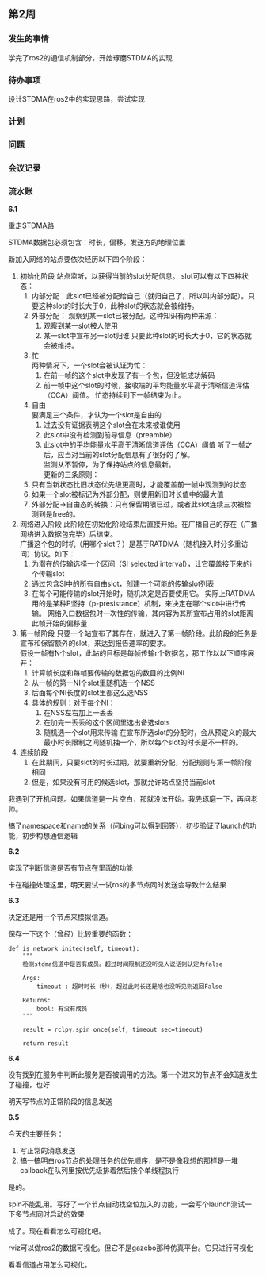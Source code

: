 <!--
 * @Author: Vehshanaan@wsl2Ubuntu2204 1959180242@qq.com
 * @Date: 2023-06-02 15:53:41
 * @LastEditors: Vehshanaan@wsl2Ubuntu2204 1959180242@qq.com
 * @LastEditTime: 2023-06-02 17:55:53
 * @FilePath: /Dissertation2022/日志/6.1-6.7.md
 * @Description: 
 * 
 * Copyright (c) 2023 by ${git_name_email}, All Rights Reserved. 
-->
## 第2周

### 发生的事情

学完了ros2的通信机制部分，开始琢磨STDMA的实现

### 待办事项

设计STDMA在ros2中的实现思路，尝试实现

### 计划

### 问题

### 会议记录

### 流水账


**6.1**

重走STDMA路

STDMA数据包必须包含：时长，偏移，发送方的地理位置

新加入网络的站点要依次经历以下四个阶段：

1. 初始化阶段
   站点监听，以获得当前的slot分配信息。
   slot可以有以下四种状态：
   1. 内部分配：此slot已经被分配给自己（就归自己了，所以叫内部分配）。只要这种slot的时长大于0，此种slot的状态就会被维持。
   2. 外部分配： 观察到某一slot已被分配。这种知识有两种来源：
      1. 观察到某一slot被人使用
      2. 某一slot中宣布另一slot归谁
      只要此种slot的时长大于0，它的状态就会被维持。
   3. 忙  
      两种情况下，一个slot会被认证为忙：
      1. 在前一帧的这个slot中发现了有一个包，但没能成功解码
      2. 前一帧中这个slot的时候，接收端的平均能量水平高于清晰信道评估（CCA）阈值。
      忙态持续到下一帧结束为止。
   4. 自由  
      要满足三个条件，才认为一个slot是自由的：
      1. 过去没有证据表明这个slot会在未来被谁使用
      2. 此slot中没有检测到前导信息（preamble）
      3. 此slot中的平均能量水平高于清晰信道评估（CCA）阈值
   听了一帧之后，应当对当前的slot分配信息有了很好的了解。  
   监测从不暂停，为了保持站点的信息最新。  
   更新的三条原则：
   1. 只有当新状态比旧状态优先级更高时，才能覆盖前一帧中观测到的状态
   2. 如果一个slot被标记为外部分配，则使用新旧时长值中的最大值
   3. 外部分配->自由态的转换：只有保留期限已过，或者此slot连续三次被检测到是free的。
2. 网络进入阶段
   此阶段在初始化阶段结束后直接开始。在广播自己的存在（广播网络进入数据包完毕）后结束。  
   广播这个包的时机（用哪个slot？）是基于RATDMA（随机接入时分多重访问）协议。如下：  
   1. 为潜在的传输选择一个区间（SI selected interval），让它覆盖接下来的i个传输slot
   2. 通过包含SI中的所有自由slot，创建一个可能的传输slot列表
   3. 在每个可能传输的slot开始时，随机决定是否要使用它。
   实际上RATDMA用的是某种P坚持（p-presistance）机制，来决定在哪个slot中进行传输。
   网络入口数据包时一次性的传输，其内容为其所宣布占用的slot距离此帧开始的偏移量
3. 第一帧阶段
   只要一个站宣布了其存在，就进入了第一帧阶段。此阶段的任务是宣布和保留额外的slot，来达到报告速率的要求。  
   假设一帧有N个slot，此站的目标是每帧传输r个数据包，那工作以以下顺序展开：
   1. 计算帧长度和每帧要传输的数据包的数目的比例NI
   2. 从一帧的第一NI个slot里随机选一个NSS
   3. 后面每个NI长度的slot里都这么选NSS
   4. 具体的规则：对于每个NI：
      1. 在NSS左右加上一丢丢
      2. 在加完一丢丢的这个区间里选出备选slots
      3. 随机选一个slot用来传输
   在宣布所选slot的分配时，会从预定义的最大最小时长限制之间随机抽一个，所以每个slot的时长是不一样的。
4. 连续阶段
   1. 在此期间，只要slot的时长过期，就要重新分配，分配规则与第一帧阶段相同
   2. 但是，如果没有可用的候选slot，那就允许站点坚持当前slot


我遇到了开机问题。如果信道是一片空白，那就没法开始。我先琢磨一下，再问老师。

搞了namespace和name的关系（问bing可以得到回答），初步验证了launch的功能，初步构想通信逻辑

**6.2**

实现了判断信道是否有节点在里面的功能

卡在碰撞处理这里，明天要试一试ros的多节点同时发送会导致什么结果

**6.3**

决定还是用一个节点来模拟信道。

保存一下这个（曾经）比较重要的函数：

    def is_network_inited(self, timeout):
        """
        检测stdma信道中是否有成员。超过时间限制还没听见人说话则认定为false

        Args:
            timeout : 超时时长（秒），超过此时长还是啥也没听见则返回False

        Returns:
            bool: 有没有成员
        """

        result = rclpy.spin_once(self, timeout_sec=timeout)

        return result

**6.4**

没有找到在服务中判断此服务是否被调用的方法。第一个进来的节点不会知道发生了碰撞，也好

明天写节点的正常阶段的信息发送

**6.5**

今天的主要任务： 
1. 写正常的消息发送
2. 搞一搞明白ros节点的处理任务的优先顺序，是不是像我想的那样是一堆callback在队列里按优先级排着然后挨个单线程执行

是的。

spin不能乱用。写好了一个节点自动找空位加入的功能，一会写个launch测试一下多节点同时启动的效果

成了。现在看看怎么可视化吧。



rviz可以做ros2的数据可视化。但它不是gazebo那种仿真平台。它只进行可视化

看看信道占用怎么可视化。